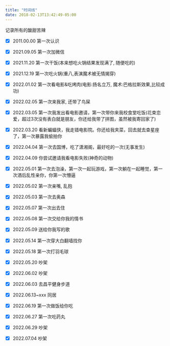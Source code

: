 ```yaml
---
title: "时间线"
date: 2018-02-13T13:42:49-05:00
---
```


记录所有的酸甜苦辣

- [x] 2011.00.00 第一次认识 
- [x] 2021.09.05 第一次加微信
- [x] 2021.11.20 第一次干饭(本来想吃火锅结果发现满了, 随便吃的)
- [x] 2021.12.19 第一次吃火锅(重八,表演魔术被无情揭穿)
- [x] 2022.01.02 第一次看电影&吃烤肉(电影:扬名立万, 魔术:巴格拉斯效果,比较成功)
- [x] 2022.02.05 第一次来我家, 还带了鸟屎
- [x] 2022.03.05 第一次我发出看电影邀请，第一次带你来我校食堂吃饭(花束恋爱，超过3次没有表白就是朋友，你还给我带了拼图，虽然被我寄回家了)
- [x] 2022.03.20 看新蝙蝠侠，我走错电影院。你还给我夹菜，回去就去查星座了，第一次暴露我偷拍你
- [x] 2022.04.04 第一次去国博，吃了潇湘阁，最好吃的一次(无事发生)
- [x] 2022.04.09 你尝试邀请我看电影失败(神奇的动物)
- [x] 2022.05.01 第一次去泡澡，第一次一起玩游戏，第一次躺在一起睡觉，第一次酒后乱性亲你，你第一次懵逼
- [x] 2022.05.02 第一次亲嘴, 乱抱
- [x] 2022.05.03 第一次去奥森
- [x] 2022.05.07 第一次出去住
- [x] 2022.05.08 第一次交给你我的情书
- [x] 2022.05.09 送给你我写的歌
- [x] 2022.05.14 第一次穿大白翻墙找你
- [x] 2022.05.18 第一次打羽毛球
- [x] 2022.05.20 吵架
- [x] 2022.06.02 吵架
- [x] 2022.06.03 去昌平健身步道
- [x] 2022.06.13~xxx 同居
- [x] 2022.06.19 第一次做饭给你吃
- [x] 2022.06.27 第一次吃药丸
- [x] 2022.06.29 吵架
- [x] 2022.07.04 吵架
 

